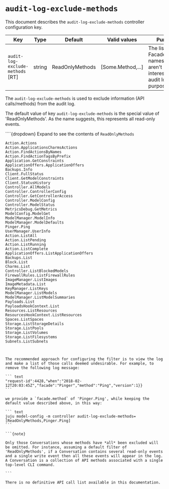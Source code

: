 # `audit-log-exclude-methods`

This document describes the `audit-log-exclude-methods` controller configuration key.

|Key|Type|Default|Valid values|Purpose|
|---|---|---|---|---|
|`audit-log-exclude-methods` [RT]|string|ReadOnlyMethods|[Some.Method,...]|The list of Facade.Method names that aren't interesting for audit logging purposes.|

The `audit-log-exclude-methods`  is used to exclude information (API calls/methods) from the audit log.

The default value of key `audit-log-exclude-methods` is the special value of 'ReadOnlyMethods'. As the name suggests, this represents all read-only events.

<!--Click the heading below to reveal a listing of API methods designated by the key value of 'ReadOnlyMethods'.-->

````{dropdown} Expand to see the contents of `ReadOnlyMethods`

```text
Action.Actions
Action.ApplicationsCharmsActions
Action.FindActionsByNames
Action.FindActionTagsByPrefix
Application.GetConstraints
ApplicationOffers.ApplicationOffers
Backups.Info
Client.FullStatus
Client.GetModelConstraints
Client.StatusHistory
Controller.AllModels
Controller.ControllerConfig
Controller.GetControllerAccess
Controller.ModelConfig
Controller.ModelStatus
MetricsDebug.GetMetrics
ModelConfig.ModelGet
ModelManager.ModelInfo
ModelManager.ModelDefaults
Pinger.Ping
UserManager.UserInfo
Action.ListAll
Action.ListPending
Action.ListRunning
Action.ListComplete
ApplicationOffers.ListApplicationOffers
Backups.List
Block.List
Charms.List
Controller.ListBlockedModels
FirewallRules.ListFirewallRules
ImageManager.ListImages
ImageMetadata.List
KeyManager.ListKeys
ModelManager.ListModels
ModelManager.ListModelSummaries
Payloads.List
PayloadsHookContext.List
Resources.ListResources
ResourcesHookContext.ListResources
Spaces.ListSpaces
Storage.ListStorageDetails
Storage.ListPools
Storage.ListVolumes
Storage.ListFilesystems
Subnets.ListSubnets
```

````


The recommended approach for configuring the filter is to view the log and make a list of those calls deemed undesirable. For example, to remove the following log message:

``` text
"request-id":4428,"when":"2018-02-12T20:03:45Z","facade":"Pinger","method":"Ping","version":1}}
```

we provide a `facade.method` of 'Pinger.Ping', while keeping the default value described above, in this way:

``` text
juju model-config -m controller audit-log-exclude-methods=[ReadOnlyMethods,Pinger.Ping]
```

```{note}

Only those Conversations whose methods have *all* been excluded will be omitted. For instance, assuming a default filter of 'ReadOnlyMethods', if a Conversation contains several read-only events and a single write event then all these events will appear in the log. A Conversation is a collection of API methods associated with a single top-level CLI command.

```

There is no definitive API call list available in this documentation.
